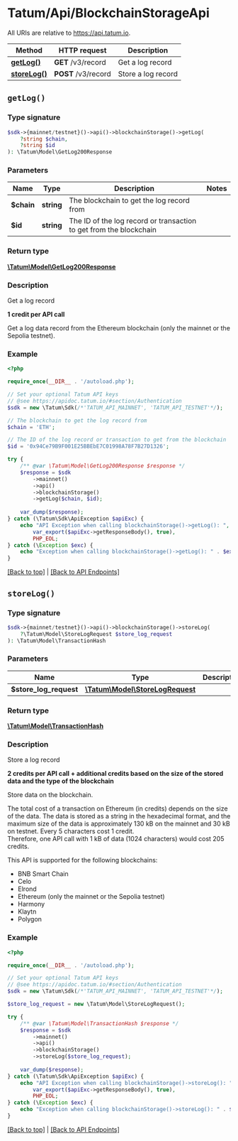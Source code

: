 # Tatum/Api/BlockchainStorageApi

All URIs are relative to https://api.tatum.io.

Method | HTTP request | Description
------------- | ------------- | -------------
[**getLog()**](#getlog) | **GET** /v3/record | Get a log record
[**storeLog()**](#storelog) | **POST** /v3/record | Store a log record


## `getLog()`

### Type signature

```php
$sdk->{mainnet/testnet}()->api()->blockchainStorage()->getLog(
    ?string $chain, 
    ?string $id
): \Tatum\Model\GetLog200Response
```

### Parameters

Name | Type | Description  | Notes
------------- | ------------- | ------------- | -------------
 **$chain** | **string**| The blockchain to get the log record from |
 **$id** | **string**| The ID of the log record or transaction to get from the blockchain |

### Return type

[**\Tatum\Model\GetLog200Response**](../Model/GetLog200Response.md)

### Description

Get a log record

<p><b>1 credit per API call</b></p> <p>Get a log data record from the Ethereum blockchain (only the mainnet or the Sepolia testnet).</p>

### Example

```php
<?php

require_once(__DIR__ . '/autoload.php');

// Set your optional Tatum API keys
// @see https://apidoc.tatum.io/#section/Authentication
$sdk = new \Tatum\Sdk(/*'TATUM_API_MAINNET', 'TATUM_API_TESTNET'*/);

// The blockchain to get the log record from
$chain = 'ETH';

// The ID of the log record or transaction to get from the blockchain
$id = '0x94Ce79B9F001E25BBEbE7C01998A78F7B27D1326';

try {
    /** @var \Tatum\Model\GetLog200Response $response */
    $response = $sdk
        ->mainnet()
        ->api()
        ->blockchainStorage()
        ->getLog($chain, $id);
    
    var_dump($response);
} catch (\Tatum\Sdk\ApiException $apiExc) {
    echo "API Exception when calling blockchainStorage()->getLog(): ",
        var_export($apiExc->getResponseBody(), true),
        PHP_EOL;
} catch (\Exception $exc) {
    echo "Exception when calling blockchainStorage()->getLog(): " . $exc->getMessage() . PHP_EOL;
}
```

[[Back to top]](#) | [[Back to API Endpoints]](../index.md#api-endpoints)

## `storeLog()`

### Type signature

```php
$sdk->{mainnet/testnet}()->api()->blockchainStorage()->storeLog(
    ?\Tatum\Model\StoreLogRequest $store_log_request
): \Tatum\Model\TransactionHash
```

### Parameters

Name | Type | Description  | Notes
------------- | ------------- | ------------- | -------------
 **$store_log_request** | [**\Tatum\Model\StoreLogRequest**](../Model/StoreLogRequest.md)|  |

### Return type

[**\Tatum\Model\TransactionHash**](../Model/TransactionHash.md)

### Description

Store a log record

<p><b>2 credits per API call + additional credits based on the size of the stored data and the type of the blockchain</b></p> <p>Store data on the blockchain.</p> <p>The total cost of a transaction on Ethereum (in credits) depends on the size of the data. The data is stored as a string in the hexadecimal format, and the maximum size of the data is approximately 130 kB on the mainnet and 30 kB on testnet. Every 5 characters cost 1 credit.<br/> Therefore, one API call with 1 kB of data (1024 characters) would cost 205 credits.</p> <p>This API is supported for the following blockchains:</p> <ul> <li>BNB Smart Chain</li> <li>Celo</li> <li>Elrond</li> <li>Ethereum (only the mainnet or the Sepolia testnet)</li> <li>Harmony</li> <li>Klaytn</li> <li>Polygon</li> </ul>

### Example

```php
<?php

require_once(__DIR__ . '/autoload.php');

// Set your optional Tatum API keys
// @see https://apidoc.tatum.io/#section/Authentication
$sdk = new \Tatum\Sdk(/*'TATUM_API_MAINNET', 'TATUM_API_TESTNET'*/);

$store_log_request = new \Tatum\Model\StoreLogRequest();

try {
    /** @var \Tatum\Model\TransactionHash $response */
    $response = $sdk
        ->mainnet()
        ->api()
        ->blockchainStorage()
        ->storeLog($store_log_request);
    
    var_dump($response);
} catch (\Tatum\Sdk\ApiException $apiExc) {
    echo "API Exception when calling blockchainStorage()->storeLog(): ",
        var_export($apiExc->getResponseBody(), true),
        PHP_EOL;
} catch (\Exception $exc) {
    echo "Exception when calling blockchainStorage()->storeLog(): " . $exc->getMessage() . PHP_EOL;
}
```

[[Back to top]](#) | [[Back to API Endpoints]](../index.md#api-endpoints)

